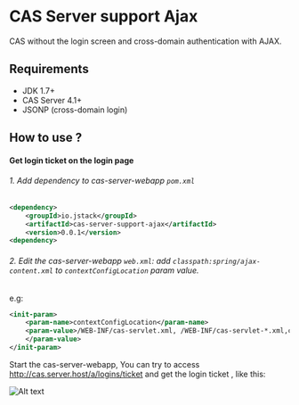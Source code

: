 # CAS Server support Ajax

CAS without the login screen and cross-domain authentication with AJAX.

## Requirements

* JDK 1.7+
* CAS Server 4.1+
* JSONP (cross-domain login)

## How to use ?

#### Get login ticket on the login page

###### 1. Add dependency to cas-server-webapp `pom.xml`

```xml
<dependency>
    <groupId>io.jstack</groupId>
    <artifactId>cas-server-support-ajax</artifactId>
    <version>0.0.1</version>
<dependency>
```

###### 2. Edit the cas-server-webapp `web.xml`: add `classpath:spring/ajax-content.xml` to `contextConfigLocation` param value.
e.g:

```xml
<init-param>
    <param-name>contextConfigLocation</param-name>
    <param-value>/WEB-INF/cas-servlet.xml, /WEB-INF/cas-servlet-*.xml,classpath:spring/ajax-context.xml
    </param-value>
</init-param>
```

Start the cas-server-webapp, You can try to access http://cas.server.host/a/logins/ticket and get the login ticket , like this: 

![Alt text](http://ww2.sinaimg.cn/large/6a70578fjw1f1k3wahw9rj20rq0490uh.jpg)
